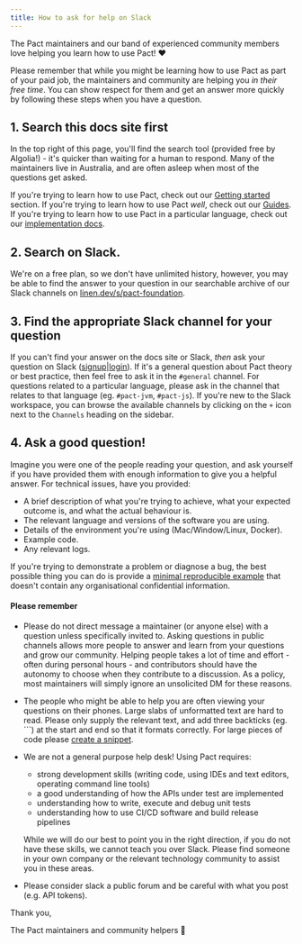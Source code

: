 ```yaml
---
title: How to ask for help on Slack
---
```


The Pact maintainers and our band of experienced community members love helping you learn how to use Pact! ❤️

Please remember that while you might be learning how to use Pact as part of your paid job, the maintainers and community are helping you _in their free time_. You can show respect for them and get an answer more quickly by following these steps when you have a question.

## 1. Search this docs site first

In the top right of this page, you'll find the search tool (provided free by Algolia!) - it's quicker than waiting for a human to respond. Many of the maintainers live in Australia, and are often asleep when most of the questions get asked.

If you're trying to learn how to use Pact, check out our [Getting started](/) section. If you're trying to learn how to use Pact _well_, check out our [Guides](/consumer). If you're trying to learn how to use Pact in a particular language, check out our [implementation docs](/implementation_guides/cli).

## 2. Search on Slack.

We're on a free plan, so we don't have unlimited history, however, you may be able to find the answer to your question in our searchable archive of our Slack channels on [linen.dev/s/pact-foundation](https://linen.dev/s/pact-foundation).

## 3. Find the appropriate Slack channel for your question

If you can't find your answer on the docs site or Slack, _then_ ask your question on Slack ([signup](https://slack.pact.io)|[login](https://pact-foundation.slack.com)). If it's a general question about Pact theory or best practice, then feel free to ask it in the `#general` channel. For questions related to a particular language, please ask in the channel that relates to that language (eg. `#pact-jvm`, `#pact-js`). If you're new to the Slack workspace, you can browse the available channels by clicking on the `+` icon next to the `Channels` heading on the sidebar.

## 4. Ask a good question!

Imagine you were one of the people reading your question, and ask yourself if you have provided them with enough information to give you a helpful answer. For technical issues, have you provided:

- A brief description of what you're trying to achieve, what your expected outcome is, and what the actual behaviour is.
- The relevant language and versions of the software you are using.
- Details of the environment you're using (Mac/Window/Linux, Docker).
- Example code.
- Any relevant logs.

If you're trying to demonstrate a problem or diagnose a bug, the best possible thing you can do is provide a [minimal reproducible example](https://stackoverflow.com/help/minimal-reproducible-example) that doesn't contain any organisational confidential information.

#### Please remember

- Please do not direct message a maintainer (or anyone else) with a question unless specifically invited to. Asking questions in public channels allows more people to answer and learn from your questions and grow our community. Helping people takes a lot of time and effort - often during personal hours - and contributors should have the autonomy to choose when they contribute to a discussion. As a policy, most maintainers will simply ignore an unsolicited DM for these reasons.
- The people who might be able to help you are often viewing your questions on their phones. Large slabs of unformatted text are hard to read. Please only supply the relevant text, and add three backticks (eg. ```) at the start and end so that it formats correctly. For large pieces of code please [create a snippet](https://slack.com/intl/en-au/slack-tips/share-code-snippets).
- We are not a general purpose help desk! Using Pact requires:

  - strong development skills (writing code, using IDEs and text editors, operating command line tools)
  - a good understanding of how the APIs under test are implemented
  - understanding how to write, execute and debug unit tests
  - understanding how to use CI/CD software and build release pipelines

  While we will do our best to point you in the right direction, if you do not have these skills, we cannot teach you over Slack. Please find someone in your own company or the relevant technology community to assist you in these areas.

- Please consider slack a public forum and be careful with what you post (e.g. API tokens).

Thank you,

The Pact maintainers and community helpers 🙏
